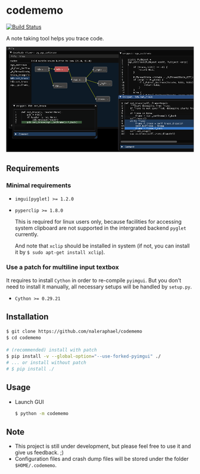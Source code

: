 # codememo
[![Build Status](https://travis-ci.com/NaleRaphael/codememo.svg?token=zhYrgBMjb73CEWtXQwny&branch=master)](https://travis-ci.com/NaleRaphael/codememo)

A note taking tool helps you trace code.

![screenshot](images/codememo_screenshot_01.png)


## Requirements
### Minimal requirements
- `imgui[pyglet] >= 1.2.0`
- `pyperclip >= 1.8.0`

    This is required for linux users only, because facilities for accessing system clipboard are not supported in the intergrated backend `pyglet` currently.

    And note that `xclip` should be installed in system (if not, you can install it by `$ sudo apt-get install xclip`).

### Use a patch for multiline input textbox
It requires to install `Cython` in order to re-compile `pyimgui`. But you don't need to install it manually, all necessary setups will be handled by `setup.py`. 
- `Cython >= 0.29.21`


## Installation
```bash
$ git clone https://github.com/naleraphael/codememo
$ cd codememo

# (recommended) install with patch
$ pip install -v --global-option="--use-forked-pyimgui" ./
# ... or install without patch
# $ pip install ./
```


## Usage
- Launch GUI
    ```bash
    $ python -m codememo
    ```


## Note
- This project is still under development, but please feel free to use it and give us feedback. ;)
- Configuration files and crash dump files will be stored under the folder `$HOME/.codememo`.
